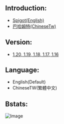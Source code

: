 ## Introduction:
- [Spigot(English)](https://www.spigotmc.org/resources/catchball.94867/)
- [巴哈姆特(ChineseTw)](https://forum.gamer.com.tw/C.php?bsn=18673&snA=192726&tnum=2&subbsn=14)


## Version:
- [1.20, 1.19, 1.18, 1.17, 1.16](https://github.com/NUTT1101/CatchBall/releases)

## Language:
- English(Default)
- ChineseTW(繁體中文)

## Bstats:
![Image](https://bstats.org/signatures/bukkit/CatchBall.svg)
